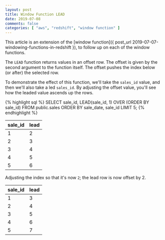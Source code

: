 ```yaml
---
layout: post
title: Window Function LEAD
date: 2019-07-08
comments: false
categories: [ "aws", "redshift", "window function" ]
---
```


This article is an extension of the [window function]({ post_url 2019-07-07-windowing-functions-in-redshift }), to follow up on each of the window functions.

The `LEAD` function returns values in an offset row. The offset is given by the second argument to the function itself. The offset pushes the index below (or after) the selected row.

To demonstrate the effect of this function, we'll take the `sales_id` value, and then we'll also take a led `sales_id`. By adjusting the offset value, you'll see how the leaded value ascends up the rows.

{% highlight sql %}
SELECT sale_id,
  LEAD(sale_id, 1) OVER (ORDER BY sale_id)
FROM public.sales
ORDER BY sale_date, sale_id
LIMIT 5;
{% endhighlight %}

|sale_id|lead|
|-------|----|
|1|2|
|2|3|
|3|4|
|4|5|
|5|6|

Adjusting the index so that it's now `2`; the lead row is now offset by 2.

|sale_id|lead|
|-------|----|
|1|3|
|2|4|
|3|5|
|4|6|
|5|7|

